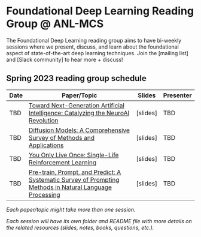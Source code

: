 # Foundational Deep Learning Reading Group @ ANL-MCS

The Foundational Deep Learning reading group aims to have bi-weekly sessions where we present, discuss, and learn about the foundational aspect of state-of-the-art deep learning techniques. Join the [mailing list] and [Slack community] to hear more + discuss!


## Spring 2023 reading group schedule

| Date | Paper/Topic | Slides | Presenter |
|------------|-------------------------------------|------------------|----------------------------------|
| TBD |[Toward Next-Generation Artificial Intelligence: Catalyzing the NeuroAI Revolution](https://arxiv.org/abs/2210.08340)| [slides]| TBD |
| TBD |[Diffusion Models: A Comprehensive Survey of Methods and Applications](https://arxiv.org/abs/2209.00796)|[slides]| TBD|
| TBD |[You Only Live Once: Single-Life Reinforcement Learning](https://arxiv.org/abs/2210.08863)|[slides] | TBD |
| TBD |[Pre-train, Prompt, and Predict: A Systematic Survey of Prompting Methods in Natural Language Processing](https://arxiv.org/abs/2106.07139)|[slides] | TBD |

*Each paper/topic might take more than one session.*

*Each session will have its own folder and README file with more details on the related resources (slides, notes, books, questions, etc.).*